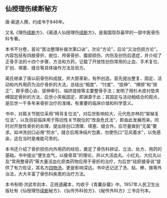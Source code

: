 ## 仙授理伤续断秘方

唐·蔺道人撰，约成书于846年。

又名《理伤[续断](https://www.gmzyjc.com/read/bc/bc17-0.2.10.0.xd.md)方》、《蔺道人仙授理伤[续断](https://www.gmzyjc.com/read/bc/bc17-0.2.10.0.xd.md)方》，是我国现存最早的一部中医骨伤科专著。

本书不分卷，首论“医治整理补接次第口诀”，次论“方论”，后论“又治伤损方论”。内容包括有四肢骨折、脱位、颅骨骨折、腹部损伤、内伤及创伤后遗症，并介绍了正骨手法的十四个步骤、方法和方药，记载了开放性创伤常用的止血、手术复位、扩创、填塞、缝合等具体操作方法及验方。

蔺氏继承了唐以前骨伤科成就，并大胆革新，有所创造。首先提出整复、固定、活动和内外用药为治疗骨折的大法，总结出“相度”、“忖度”、“拔伸”、“撙捺”和“捺正”，即手摸心会、拔伸牵引、端挤提按等主要整骨手法；发明了用杉木皮衬垫夹缚固定骨折的方法，后世小夹板固定，即渊源于此；其固定与活动相结合的观点，是后世一千多年来骨折治疗的准绳，有重要的临床价值和科学意义。

书中，对肩关节脱位采用“椅背复位法”，对后世影响较大，元代危亦林的“架梯复位法”，以及目前临床用于陈旧性关节脱位的“改良危氏法”，即由此发展而来。同时对开放性骨折的处理，提出除创口清理、填塞、缝合外，应尽量做到“无菌”要求。如冲洗创口必用“煎水”，缝合后用净绢片包裹，勿使伤口“见风着水”，以免感染，这在当时是难能可贵的。

本书还介绍了骨折损伤内外用药的经验，奠定了骨伤科辨证、立法、处方、用药的基础。书中提出“便生血气，以接骨耳”的理论，并以大活血丸、小红丸、大红丸以及“常用整骨药”等大量活血化瘀类药物应用于骨折的治疗，为后世“祛瘀接骨说”提供了有力佐证，其名方[四物汤](https://www.gmzyjc.com/read/fjx/fjx07-0.3.0.0.0.md)，更是影响深远。书中还记述了洗、贴、糁、揩等外治法，大大丰富了骨伤科疾患的治疗方法。

本书有明·洪武年刻本、正统道藏本，均收于《青囊杂纂》中。1957年人民卫生出版社有《仙授理伤[续断](https://www.gmzyjc.com/read/bc/bc17-0.2.10.0.xd.md)秘方》、《仙传外科验方》、《秘传外科方》三书合刊本。
